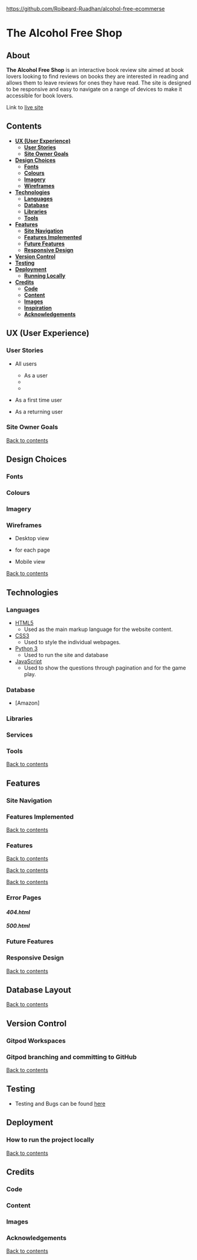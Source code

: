 https://github.com/Roibeard-Ruadhan/alcohol-free-ecommerse

# The Alcohol Free Shop


## About

**The Alcohol Free Shop** is an interactive book review site aimed at book lovers looking to find reviews on books they are interested in reading and allows them to leave reviews for ones they have read. The site is designed to be responsive and easy to navigate on a range of devices to make it accessible for book lovers. 

Link to [live site](https://)

## **Contents**

- [**UX (User Experience)**](#ux-user-experience)
  - [**User Stories**](#user-stories)
  - [**Site Owner Goals**](#site-owner-goals)
- [**Design Choices**](#design-choices)
  - [**Fonts**](#fonts)
  - [**Colours**](#colours)
  - [**Imagery**](#imagery)
  - [**Wireframes**](#wireframes)
- [**Technologies**](#technologies)
  - [**Languages**](#languages)
  - [**Database**](#database)
  - [**Libraries**](#libraries)
  - [**Tools**](#tools)
- [**Features**](#features)
  - [**Site Navigation**](#site-navigation)
  - [**Features Implemented**](#features-implemented)
  - [**Future Features**](#future-features)
  - [**Responsive Design**](#responsive-design)
- [**Version Control**](#version-control)
- [**Testing**](#testing)
- [**Deployment**](#deployment)
  - [**Running Locally**](#running-locally)
- [**Credits**](#credits)
  - [**Code**](#code)
  - [**Content**](#content)
  - [**Images**](#images)
  - [**Inspiration**](#inspiration)
  - [**Acknowledgements**](#acknowledgements)
  

## **UX (User Experience)**


### **User Stories**
- All users
    - As a user
    -
    -

- As a first time user
  

- As a returning user
 


### **Site Owner Goals** 



[Back to contents](#contents)


## **Design Choices**


### **Fonts**




### **Colours**


### **Imagery**



### **Wireframes**


- Desktop view
- for each page


- Mobile view
  


[Back to contents](#contents)


## **Technologies**


### **Languages**

- [HTML5](https://developer.mozilla.org/en-US/docs/Web/HTML)
  - Used as the main markup language for the website content.
- [CSS3](https://developer.mozilla.org/en-US/docs/Web/CSS)
  - Used to style the individual webpages.
- [Python 3](https://www.python.org/)
    - Used to run the site and database
- [JavaScript](https://developer.mozilla.org/en-US/docs/Web/JavaScript)
    - Used to show the questions through pagination and for the game play.

### **Database**

- [Amazon]


### **Libraries**



### **Services**


### **Tools**


[Back to contents](#contents)

## **Features**

### **Site Navigation**





### **Features Implemented**



[Back to contents](#contents)


### Features 


[Back to contents](#contents)





[Back to contents](#contents)



[Back to contents](#contents)

### **Error Pages**

#### *404.html*


#### *500.html*

### **Future Features**


### **Responsive Design**


[Back to contents](#contents)


## **Database Layout**


[Back to contents](#contents)

## **Version Control**


### Gitpod Workspaces


### Gitpod branching and committing to GitHub


[Back to contents](#contents)

## **Testing**

- Testing and Bugs can be found [here](TESTING.md)


## **Deployment**




### How to run the project locally


[Back to contents](#contents)


## **Credits**

### **Code**


### **Content**


### **Images**




### **Acknowledgements**


[Back to contents](#contents)